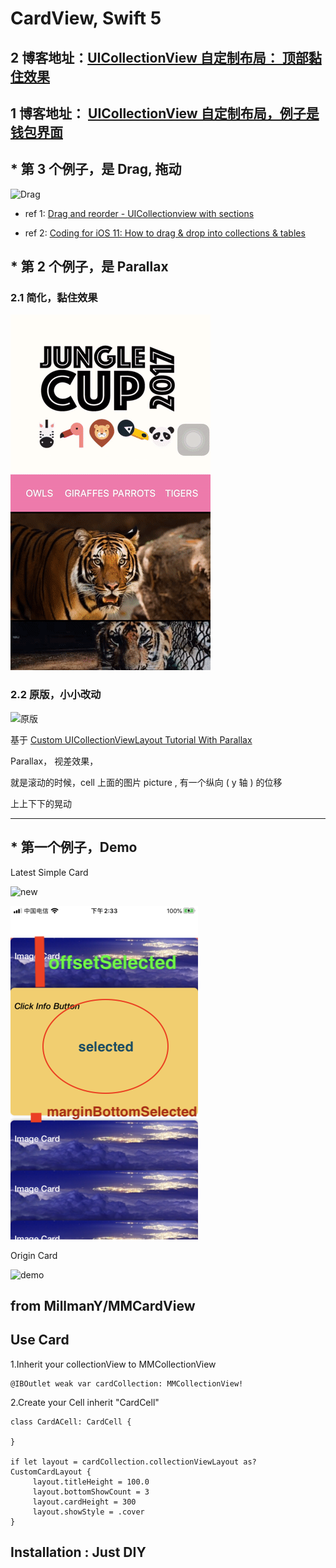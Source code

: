 # CardView, Swift 5





## 2 博客地址：[UICollectionView 自定制布局： 顶部黏住效果](https://juejin.im/post/6855937244667215885)


## 1 博客地址： [UICollectionView 自定制布局，例子是钱包界面](https://juejin.im/post/5ef5b7206fb9a07eae53ea3e)


## * 第 3 个例子，是 Drag, 拖动


![Drag](https://github.com/coyingcat/CardCollection/blob/master/Drag/DragAndDrop-CollectionView/DragDrop.gif)


* ref 1: [Drag and reorder - UICollectionview with sections](https://stackoverflow.com/questions/39080807/drag-and-reorder-uicollectionview-with-sections)


* ref 2: [Coding for iOS 11: How to drag & drop into collections & tables](https://hackernoon.com/drag-it-drop-it-in-collection-table-ios-11-6bd28795b313)


## * 第 2 个例子，是 Parallax



### 2.1 简化，黏住效果


![easy](https://github.com/coyingcat/CardCollection/blob/master/Src/aaa.gif)




### 2.2 原版，小小改动



![原版](https://github.com/coyingcat/CardCollection/blob/master/Src/custom-layout-parallax-gif-final.gif)


基于 [Custom UICollectionViewLayout Tutorial With Parallax](https://www.raywenderlich.com/527-custom-uicollectionviewlayout-tutorial-with-parallax#toc-anchor-011) 


Parallax， 视差效果，

就是滚动的时候，cell 上面的图片 picture , 有一个纵向 ( y 轴 ) 的位移

上上下下的晃动

<hr>


## * 第一个例子，Demo


Latest Simple Card




![new](https://github.com/coyingcat/CardCollection/blob/master/Src/1111.gif)


![tip](https://github.com/coyingcat/CardCollection/blob/master/Src/_wwwweee.png)


Origin Card

![demo](https://github.com/MillmanY/MMCardView/blob/master/demo.gif)



## from MillmanY/MMCardView



## Use Card


1.Inherit your collectionView to MMCollectionView
       
    @IBOutlet weak var cardCollection: MMCollectionView!
    
2.Create your Cell inherit "CardCell"

    class CardACell: CardCell {

    }

    if let layout = cardCollection.collectionViewLayout as? CustomCardLayout {
         layout.titleHeight = 100.0
         layout.bottomShowCount = 3
         layout.cardHeight = 300
         layout.showStyle = .cover
    }



## Installation : Just DIY

